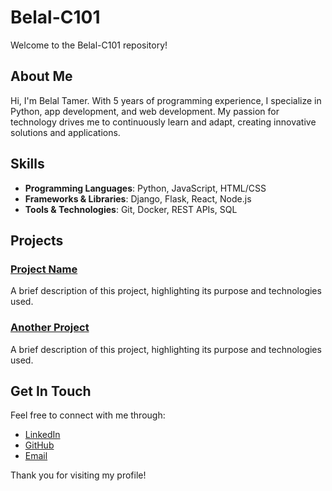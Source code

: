 # Belal-C101

Welcome to the Belal-C101 repository!

## About Me

Hi, I'm Belal Tamer. With 5 years of programming experience, I specialize in Python, app development, and web development. My passion for technology drives me to continuously learn and adapt, creating innovative solutions and applications.

## Skills

- **Programming Languages**: Python, JavaScript, HTML/CSS
- **Frameworks & Libraries**: Django, Flask, React, Node.js
- **Tools & Technologies**: Git, Docker, REST APIs, SQL

## Projects

### [Project Name](link-to-project)
A brief description of this project, highlighting its purpose and technologies used.

### [Another Project](link-to-another-project)
A brief description of this project, highlighting its purpose and technologies used.

## Get In Touch

Feel free to connect with me through:

- <a href="https://www.linkedin.com/in/belal-tamer-hegab-2330992b6" target="blank">LinkedIn</a>
- [GitHub](https://github.com/Belal-C101)
- [Email](belaltamerhegab@gmail.com)

Thank you for visiting my profile!
